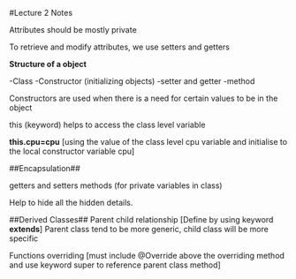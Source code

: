 #Lecture 2 Notes

Attributes should be mostly private

To retrieve and modify attributes, we use setters and getters

**Structure of a object**

-Class
-Constructor (initializing objects)
-setter and getter
-method

Constructors are used when there is a need for certain values to be in the object

this (keyword) helps to access the class level variable

**this.cpu=cpu** [using the value of the class level cpu variable and initialise to the local constructor variable cpu]

##Encapsulation##

getters and setters methods (for private variables in class)

Help to hide all the hidden details.


##Derived Classes##
Parent child relationship [Define by using keyword **extends**]
Parent class tend to be more generic, child class will be more specific 

Functions overriding [must include @Override above the overriding method and use keyword super to reference parent class method]

